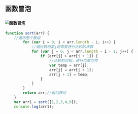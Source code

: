 ## 函数冒泡

### <img src="C:\Users\wenwei\AppData\Roaming\Typora\typora-user-images\1571552948148.png" alt="函数冒泡" style="zoom:80%;" />

```js
function sort(arr) {
    //遍历整个数组
        for (var i = 0; i < arr.length - i; i++) {
            //遍历数组第j趟需要进行比较的次数
            for (var j = 0; j < arr.length - i - 1; j++) {
                if (arr[j] > arr[j + 1]) {
                    //比较的过程，进行位置互换
                    var temp = arr[j];
                    arr[j] = arr[j + 1];
                    arr[j + 1] = temp;
                }
            }
        }
        return arr;//返回数组
    }
    var arr1 = sort([1,2,3,4,9]);
    console.log(arr1);
```

